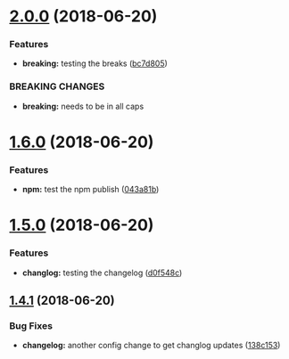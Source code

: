 # [2.0.0](https://github.com/collab-ui/automatetest/compare/v1.6.0...v2.0.0) (2018-06-20)


### Features

* **breaking:** testing the breaks ([bc7d805](https://github.com/collab-ui/automatetest/commit/bc7d805))


### BREAKING CHANGES

* **breaking:** needs to be in all caps

# [1.6.0](https://github.com/collab-ui/automatetest/compare/v1.5.0...v1.6.0) (2018-06-20)


### Features

* **npm:** test the npm publish ([043a81b](https://github.com/collab-ui/automatetest/commit/043a81b))

# [1.5.0](https://github.com/collab-ui/automatetest/compare/v1.4.1...v1.5.0) (2018-06-20)


### Features

* **changlog:** testing the changelog ([d0f548c](https://github.com/collab-ui/automatetest/commit/d0f548c))

## [1.4.1](https://github.com/collab-ui/automatetest/compare/v1.4.0...v1.4.1) (2018-06-20)


### Bug Fixes

* **changelog:** another config change to get changlog updates ([138c153](https://github.com/collab-ui/automatetest/commit/138c153))
